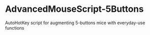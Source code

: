 # AdvancedMouseScript-5Buttons
AutoHotKey script for augmenting 5-buttons mice with everyday-use functions
